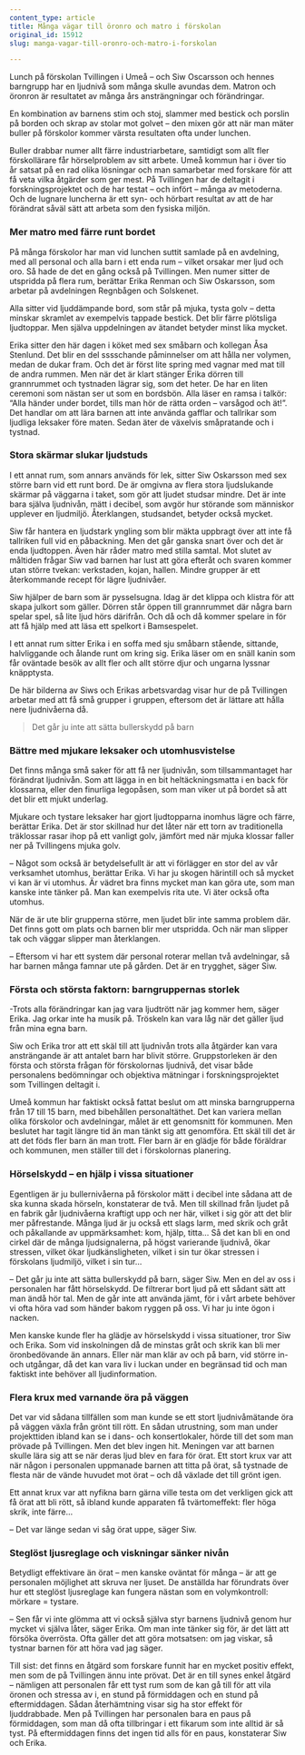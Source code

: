 ```yaml
---
content_type: article
title: Många vägar till öronro och matro i förskolan
original_id: 15912
slug: manga-vagar-till-oronro-och-matro-i-forskolan

---
```


Lunch på förskolan Tvillingen i Umeå – och Siw Oscarsson och hennes barngrupp har en ljudnivå som många skulle avundas dem. Matron och öronron är resultatet av många års ansträngningar och förändringar.

En kombination av barnens stim och stoj, slammer med bestick och porslin på borden och skrap av stolar mot golvet – den mixen gör att när man mäter buller på förskolor kommer värsta resultaten ofta under lunchen.

Buller drabbar numer allt färre industriarbetare, samtidigt som allt fler förskollärare får hörselproblem av sitt arbete. Umeå kommun har i över tio år satsat på en rad olika lösningar och man samarbetar med forskare för att få veta vilka åtgärder som ger mest. På Tvillingen har de deltagit i forskningsprojektet och de har testat – och infört – många av metoderna. Och de lugnare luncherna är ett syn- och hörbart resultat av att de har förändrat såväl sätt att arbeta som den fysiska miljön.

### Mer matro med färre runt bordet

På många förskolor har man vid lunchen suttit samlade på en avdelning, med all personal och alla barn i ett enda rum – vilket orsakar mer ljud och oro. Så hade de det en gång också på Tvillingen. Men numer sitter de utspridda på flera rum, berättar Erika Renman och Siw Oskarsson, som arbetar på avdelningen Regnbågen och Solskenet.

Alla sitter vid ljuddämpande bord, som står på mjuka, tysta golv – detta minskar skramlet av exempelvis tappade bestick. Det blir färre plötsliga ljudtoppar. Men själva uppdelningen av ätandet betyder minst lika mycket.

Erika sitter den här dagen i köket med sex småbarn och kollegan Åsa Stenlund. Det blir en del sssschande påminnelser om att hålla ner volymen, medan de dukar fram. Och det är först lite spring med vagnar med mat till de andra rummen. Men när det är klart stänger Erika dörren till grannrummet och tystnaden lägrar sig, som det heter. De har en liten ceremoni som nästan ser ut som en bordsbön. Alla läser en ramsa i talkör: “Alla händer under bordet, tills man hör de rätta orden – varsågod och ät!”. Det handlar om att lära barnen att inte använda gafflar och tallrikar som ljudliga leksaker före maten. Sedan äter de växelvis småpratande och i tystnad.

### Stora skärmar slukar ljudstuds

I ett annat rum, som annars används för lek, sitter Siw Oskarsson med sex större barn vid ett runt bord. De är omgivna av flera stora ljudslukande skärmar på väggarna i taket, som gör att ljudet studsar mindre. Det är inte bara själva ljudnivån, mätt i decibel, som avgör hur störande som människor upplever en ljudmiljö. Återklangen, studsandet, betyder också mycket.

Siw får hantera en ljudstark yngling som blir mäkta uppbragt över att inte få tallriken full vid en påbackning. Men det går ganska snart över och det är enda ljudtoppen. Även här råder matro med stilla samtal. Mot slutet av måltiden frågar Siw vad barnen har lust att göra efteråt och svaren kommer utan större tvekan: verkstaden, kojan, hallen. Mindre grupper är ett återkommande recept för lägre ljudnivåer.

Siw hjälper de barn som är pysselsugna. Idag är det klippa och klistra för att skapa julkort som gäller. Dörren står öppen till grannrummet där några barn spelar spel, så lite ljud hörs därifrån. Och då och då kommer spelare in för att få hjälp med att läsa ett spelkort i Bamsespelet.

I ett annat rum sitter Erika i en soffa med sju småbarn stående, sittande, halvliggande och ålande runt om kring sig. Erika läser om en snäll kanin som får oväntade besök av allt fler och allt större djur och ungarna lyssnar knäpptysta.

De här bilderna av Siws och Erikas arbetsvardag visar hur de på Tvillingen arbetar med att få små grupper i gruppen, eftersom det är lättare att hålla nere ljudnivåerna då.

> Det går ju inte att sätta bullerskydd på barn

### Bättre med mjukare leksaker och utomhusvistelse

Det finns många små saker för att få ner ljudnivån, som tillsammantaget har förändrat ljudnivån. Som att lägga in en bit heltäckningsmatta i en back för klossarna, eller den finurliga legopåsen, som man viker ut på bordet så att det blir ett mjukt underlag.

Mjukare och tystare leksaker har gjort ljudtopparna inomhus lägre och färre, berättar Erika. Det är stor skillnad hur det låter när ett torn av traditionella träklossar rasar ihop på ett vanligt golv, jämfört med när mjuka klossar faller ner på Tvillingens mjuka golv.

– Något som också är betydelsefullt är att vi förlägger en stor del av vår verksamhet utomhus, berättar Erika. Vi har ju skogen härintill och så mycket vi kan är vi utomhus. Är vädret bra finns mycket man kan göra ute, som man kanske inte tänker på. Man kan exempelvis rita ute. Vi äter också ofta utomhus.

När de är ute blir grupperna större, men ljudet blir inte samma problem där. Det finns gott om plats och barnen blir mer utspridda. Och när man slipper tak och väggar slipper man återklangen.

– Eftersom vi har ett system där personal roterar mellan två avdelningar, så har barnen många famnar ute på gården. Det är en trygghet, säger Siw.

### Första och största faktorn: barngruppernas storlek

\-Trots alla förändringar kan jag vara ljudtrött när jag kommer hem, säger Erika. Jag orkar inte ha musik på. Tröskeln kan vara låg när det gäller ljud från mina egna barn.

Siw och Erika tror att ett skäl till att ljudnivån trots alla åtgärder kan vara ansträngande är att antalet barn har blivit större. Gruppstorleken är den första och största frågan för förskolornas ljudnivå, det visar både personalens bedömningar och objektiva mätningar i forskningsprojektet som Tvillingen deltagit i.

Umeå kommun har faktiskt också fattat beslut om att minska barngrupperna från 17 till 15 barn, med bibehållen personaltäthet. Det kan variera mellan olika förskolor och avdelningar, målet är ett genomsnitt för kommunen. Men beslutet har tagit längre tid än man tänkt sig att genomföra. Ett skäl till det är att det föds fler barn än man trott. Fler barn är en glädje för både föräldrar och kommunen, men ställer till det i förskolornas planering.

### Hörselskydd – en hjälp i vissa situationer

Egentligen är ju bullernivåerna på förskolor mätt i decibel inte sådana att de ska kunna skada hörseln, konstaterar de två. Men till skillnad från ljudet på en fabrik går ljudnivåerna kraftigt upp och ner här, vilket i sig gör att det blir mer påfrestande. Många ljud är ju också ett slags larm, med skrik och gråt och påkallande av uppmärksamhet: kom, hjälp, titta… Så det kan bli en ond cirkel där de många ljudsignalerna, på högst varierande ljudnivå, ökar stressen, vilket ökar ljudkänsligheten, vilket i sin tur ökar stressen i förskolans ljudmiljö, vilket i sin tur…

– Det går ju inte att sätta bullerskydd på barn, säger Siw. Men en del av oss i personalen har fått hörselskydd. De filtrerar bort ljud på ett sådant sätt att man ändå hör tal. Men de går inte att använda jämt, för i vårt arbete behöver vi ofta höra vad som händer bakom ryggen på oss. Vi har ju inte ögon i nacken.

Men kanske kunde fler ha glädje av hörselskydd i vissa situationer, tror Siw och Erika. Som vid inskolningen då de minstas gråt och skrik kan bli mer öronbedövande än annars. Eller när man klär av och på barn, vid större in- och utgångar, då det kan vara liv i luckan under en begränsad tid och man faktiskt inte behöver all ljudinformation.

### Flera krux med varnande öra på väggen

Det var vid sådana tillfällen som man kunde se ett stort ljudnivåmätande öra på väggen växla från grönt till rött. En sådan utrustning, som man under projekttiden ibland kan se i dans- och konsertlokaler, hörde till det som man prövade på Tvillingen. Men det blev ingen hit. Meningen var att barnen skulle lära sig att se när deras ljud blev en fara för örat. Ett stort krux var att när någon i personalen uppmanade barnen att titta på örat, så tystnade de flesta när de vände huvudet mot örat – och då växlade det till grönt igen.

Ett annat krux var att nyfikna barn gärna ville testa om det verkligen gick att få örat att bli rött, så ibland kunde apparaten få tvärtomeffekt: fler höga skrik, inte färre…

– Det var länge sedan vi såg örat uppe, säger Siw.

### Steglöst ljusreglage och viskningar sänker nivån

Betydligt effektivare än örat – men kanske oväntat för många – är att ge personalen möjlighet att skruva ner ljuset. De anställda har förundrats över hur ett steglöst ljusreglage kan fungera nästan som en volymkontroll: mörkare = tystare.

– Sen får vi inte glömma att vi också själva styr barnens ljudnivå genom hur mycket vi själva låter, säger Erika. Om man inte tänker sig för, är det lätt att försöka överrösta. Ofta gäller det att göra motsatsen: om jag viskar, så tystnar barnen för att höra vad jag säger.

Till sist: det finns en åtgärd som forskare funnit har en mycket positiv effekt, men som de på Tvillingen ännu inte prövat. Det är en till synes enkel åtgärd – nämligen att personalen får ett tyst rum som de kan gå till för att vila öronen och stressa av i, en stund på förmiddagen och en stund på eftermiddagen. Sådan återhämtning visar sig ha stor effekt för ljuddrabbade. Men på Tvillingen har personalen bara en paus på förmiddagen, som man då ofta tillbringar i ett fikarum som inte alltid är så tyst. På eftermiddagen finns det ingen tid alls för en paus, konstaterar Siw och Erika.

